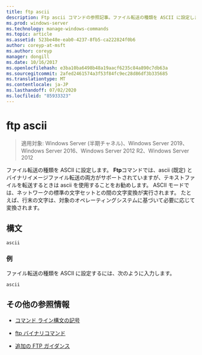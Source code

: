 ```yaml
---
title: ftp ascii
description: Ftp ascii コマンドの参照記事。ファイル転送の種類を ASCII に設定します。
ms.prod: windows-server
ms.technology: manage-windows-commands
ms.topic: article
ms.assetid: 523be48e-eab0-4237-8fb5-ca222824f0b6
author: coreyp-at-msft
ms.author: coreyp
manager: dongill
ms.date: 10/16/2017
ms.openlocfilehash: e3ba10ba6498b48a19aacf6235c84a890c7db63a
ms.sourcegitcommit: 2afed2461574a3f53f84fc9ec28d86df3b335685
ms.translationtype: MT
ms.contentlocale: ja-JP
ms.lasthandoff: 07/02/2020
ms.locfileid: "85933323"
---
```

# <a name="ftp-ascii"></a>ftp ascii

> 適用対象: Windows Server (半期チャネル)、Windows Server 2019、Windows Server 2016、Windows Server 2012 R2、Windows Server 2012

ファイル転送の種類を ASCII に設定します。 **Ftp**コマンドでは、ascii (既定) とバイナリイメージファイル転送の両方がサポートされていますが、テキストファイルを転送するときは ascii を使用することをお勧めします。 ASCII モードでは、ネットワークの標準の文字セットとの間の文字変換が実行されます。 たとえば、行末の文字は、対象のオペレーティングシステムに基づいて必要に応じて変換されます。

## <a name="syntax"></a>構文

```
ascii
```

### <a name="examples"></a>例

ファイル転送の種類を ASCII に設定するには、次のように入力します。

```
ascii
```

## <a name="additional-references"></a>その他の参照情報

- [コマンド ライン構文の記号](command-line-syntax-key.md)

- [ftp バイナリコマンド](ftp-binary.md)

- [追加の FTP ガイダンス](https://docs.microsoft.com/previous-versions/orphan-topics/ws.10/cc756013(v=ws.10))
